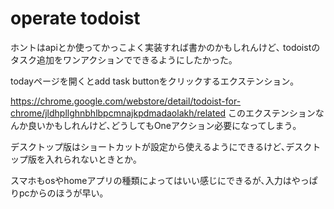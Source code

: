 # operate todoist

ホントはapiとか使ってかっこよく実装すれば書かのかもしれんけど､
todoistのタスク追加をワンアクションでできるようにしたかった｡

todayページを開くとadd task buttonをクリックするエクステンション｡


<https://chrome.google.com/webstore/detail/todoist-for-chrome/jldhpllghnbhlbpcmnajkpdmadaolakh/related>
このエクステンションなんか良いかもしれんけど､どうしてもOneアクション必要になってしまう｡

デスクトップ版はショートカットが設定から使えるようにできるけど､デスクトップ版を入れられないときとか｡

スマホもosやhomeアプリの種類によってはいい感じにできるが､入力はやっぱりpcからのほうが早い｡